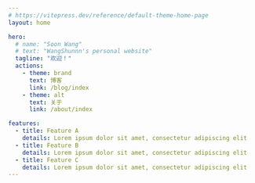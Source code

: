 ```yaml
---
# https://vitepress.dev/reference/default-theme-home-page
layout: home

hero:
  # name: "Soon Wang"
  # text: "WangShunnn's personal website"
  tagline: "欢迎！"
  actions:
    - theme: brand
      text: 博客
      link: /blog/index
    - theme: alt
      text: 关于
      link: /about/index

features:
  - title: Feature A
    details: Lorem ipsum dolor sit amet, consectetur adipiscing elit
  - title: Feature B
    details: Lorem ipsum dolor sit amet, consectetur adipiscing elit
  - title: Feature C
    details: Lorem ipsum dolor sit amet, consectetur adipiscing elit
---
```


